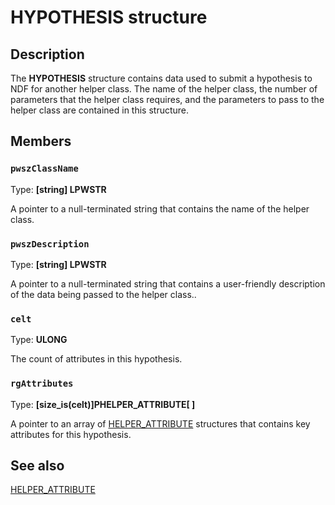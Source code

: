 # HYPOTHESIS structure

## Description

The **HYPOTHESIS** structure contains data used to submit a hypothesis to NDF for another helper class. The name of the helper class, the number of parameters that the helper class requires, and the parameters to pass to the helper class are contained in this structure.

## Members

### `pwszClassName`

Type: **[string] LPWSTR**

A pointer to a null-terminated string that contains the name of the helper class.

### `pwszDescription`

Type: **[string] LPWSTR**

A pointer to a null-terminated string that contains a user-friendly description of the data being passed to the helper class..

### `celt`

Type: **ULONG**

The count of attributes in this hypothesis.

### `rgAttributes`

Type: **[size_is(celt)]PHELPER_ATTRIBUTE[ ]**

A pointer to an array of [HELPER_ATTRIBUTE](https://learn.microsoft.com/windows/desktop/api/ndattrib/ns-ndattrib-helper_attribute) structures that contains key attributes for this hypothesis.

## See also

[HELPER_ATTRIBUTE](https://learn.microsoft.com/windows/desktop/api/ndattrib/ns-ndattrib-helper_attribute)